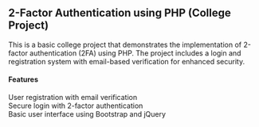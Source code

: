 <h2>2-Factor Authentication using PHP (College Project)</h2>
This is a basic college project that demonstrates the implementation of 2-factor authentication (2FA) using PHP. The project includes a login and registration system with email-based verification for enhanced security.

<h4>Features</h4>
User registration with email verification<br>
Secure login with 2-factor authentication<br>
Basic user interface using Bootstrap and jQuery<br>
